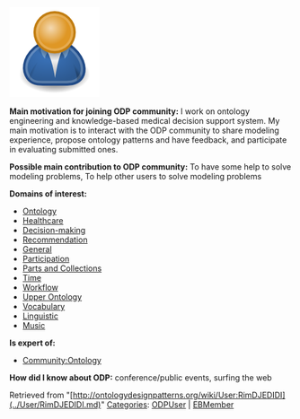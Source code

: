 [![Image:ODPUser.png](../images/a/a6/ODPUser.png)](../Image/ODPUser.png.md "Image:ODPUser.png")




  





__Main motivation for joining ODP community:__ I work on ontology engineering and knowledge-based medical decision support system. My main motivation is to interact with the ODP community to share modeling experience, propose ontology patterns and have feedback, and participate in evaluating submitted ones.


__Possible main contribution to ODP community:__ To have some help to solve modeling problems, To help other users to solve modeling problems


__Domains of interest:__



* [Ontology](../Community/Ontology-based_models.md "Community:Ontology")
* [Healthcare](../Community/Healthcare.md "Community:Healthcare")
* [Decision-making](../Community/Decision-making.md "Community:Decision-making")
* [Recommendation](../Community/Recommendation.md "Community:Recommendation")
* [General](../Community/General.md "Community:General")
* [Participation](../Community/Participation.md "Community:Participation")
* [Parts and Collections](../Community/Parts_and_Collections.md "Community:Parts and Collections")
* [Time](../Community/Time.md "Community:Time")
* [Workflow](../Community/Workflow.md "Community:Workflow")
* [Upper Ontology](../Community/Upper_Ontology.md "Community:Upper Ontology")
* [Vocabulary](../Community/Vocabulary.md "Community:Vocabulary")
* [Linguistic](../Community/Linguistic.md "Community:Linguistic")
* [Music](../Community/Music.md "Community:Music")


__Is expert of:__



* [Community:Ontology](http://ontologydesignpatterns.org/wiki/index.php?title=Community:Community:Ontology&action=edit&redlink=1 "Community:Community:Ontology (not yet written)")


__How did I know about ODP:__ conference/public events, surfing the web






Retrieved from "[http://ontologydesignpatterns.org/wiki/User:RimDJEDIDI](../User/RimDJEDIDI.md)"
 [Categories](http://ontologydesignpatterns.org/wiki/Special:Categories "Special:Categories"): [ODPUser](../Category/ODPUser.md "Category:ODPUser") | [EBMember](../Category/EBMember.md "Category:EBMember")